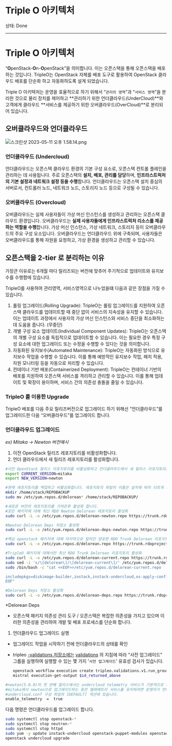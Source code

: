 # Triple O 아키텍처

상태: Done

---

# Triple O 아키텍처

“**O**penStack-**O**n-**O**penStack”을 의미합니다. 이는 오픈스택을 통해 오픈스택을 배포하는 것입니다.
TripleO는 OpenStack 자체를 배포 도구로 활용하여 OpenStack 클라우드 배포를 단순화 하고 자동화하도록 설계  되었습니다.

Triple O 아키텍처는 운영을 효율적으로 하기 위해서 “`관리의 영역`”과 “`서비스 영역`”을 분리한 것으로 물리 장치를 제어하고 **관리하기 위한 언더클라우드(UnderCloud)**와 고객에게 클라우드 **서비스를 제공하기 위한 오버클라우드(OverCloud)**로 분리되어 있습니다.

## 오버클라우드와 언더클라우드

![스크린샷 2023-05-11 오후 1.58.14.png](Triple%20O%20%E1%84%8B%E1%85%A1%E1%84%8F%E1%85%B5%E1%84%90%E1%85%A6%E1%86%A8%E1%84%8E%E1%85%A5%20ce45d4580813486aa6a8ece69a09d6b2/%25E1%2584%2589%25E1%2585%25B3%25E1%2584%258F%25E1%2585%25B3%25E1%2584%2585%25E1%2585%25B5%25E1%2586%25AB%25E1%2584%2589%25E1%2585%25A3%25E1%2586%25BA_2023-05-11_%25E1%2584%258B%25E1%2585%25A9%25E1%2584%2592%25E1%2585%25AE_1.58.14.png)

### 언더클라우드 (Undercloud)

언더클라우드는 오픈스택 클라우드 환경의 기본 구성 요소로, 오픈스택 컨트롤 플레인을 관리하는 데 사용됩니다. 주로 오픈스택의 **설치, 배포, 관리를 담당**하며, **인프라스트럭처의 기본 설정과 네트워크 설정 등을 수행**합니다. 언더클라우드는 오픈스택 설치 중심의 서버로서, 컨트롤러 노드, 네트워크 노드, 스토리지 노드 등으로 구성될 수 있습니다.

### 오버클라우드 (Overcloud)

오버클라우드는 실제 사용자들이 가상 머신 인스턴스를 생성하고 관리하는 오픈스택 클라우드 환경입니다. 오버클라우드는 **실제 사용자들에게 인프라스트럭처 리소스를 제공하는 역할을 수행**합니다. 가상 머신 인스턴스, 가상 네트워크, 스토리지 등이 오버클라우드의 주요 구성 요소입니다. 오버클라우드는 언더클라우드 위에 구축되며, 사용자들은 오버클라우드를 통해 자원을 요청하고, 가상 환경을 생성하고 관리할 수 있습니다.

## 오픈스택을 2-tier 로 분리하는 이유

가장큰 이유로는 6개월 마다 릴리즈되는 버전에 맞추어 주기적으로 업데이트와 유지보수를 수행함에 있습니다.

TripleO를 사용하여 관리영역, 서비스영역으로 나누었을떄 다음과 같은 장점을 가질 수 있습니다.

1. 롤링 업그레이드(Rolling Upgrade): TripleO는 롤링 업그레이드를 지원하여 오픈스택 클라우드를 업데이트할 때 중단 없이 서비스의 지속성을 유지할 수 있습니다. 이는 업데이트 과정에서 사용자의 가상 머신 인스턴스와 서비스 중단을 최소화하는 데 도움을 줍니다. (무중단)
2. 개별 구성 요소 업데이트(Individual Component Updates): TripleO는 오픈스택의 개별 구성 요소를 독립적으로 업데이트할 수 있습니다. 이는 필요한 경우 특정 구성 요소에 대한 업그레이드 또는 수정을 수행할 수 있다는 것을 의미합니다. 
3. 자동화된 유지보수(Automated Maintenance): TripleO는 자동화된 방식으로 유지보수 작업을 수행할 수 있습니다. 이를 통해 예방적인 유지보수 작업, 패치 적용, 자원 모니터링 등을 자동으로 처리할 수 있습니다.
4. 컨테이너 기반 배포(Containerized Deployment): TripleO는 컨테이너 기반의 배포를 지원하여 오픈스택 서비스를 격리하고 관리할 수 있습니다. 이를 통해 업데이트 및 확장이 용이하며, 서비스 간의 의존성 충돌을 줄일 수 있습니다.

### TripleO 를 이용한 Upgrade

TripleO 배포를 다음 주요 릴리즈버전으로 업그레이드 하기 위해선 “언더클라우드”를 업그레이드한 다음 “오버클라우드”를 업그레이드 합니다.

### 언더클라우드 업그레이드

*ex) Mitaka → Newton 버전예시* 

1. 이전 OpenStack 릴리즈 레포지토리를 비활성화합니다.
2. 언더 클라우드에서 새 릴리즈 레포지토리를 활성화합니다.

```bash
#이전 OpenStack 릴리스 리포지토리를 비활성화하고 언더클라우드에서 새 릴리스 리포지토리를 활성화합니다.
export CURRENT_VERSION=mitaka
export NEW_VERSION=newton

#현재 레포지토리를 백업하고 비활성화합니다. 레포지토리 파일의 이름은 설치에 따라 다르게 지정될 수 있습니다.
mkdir /home/stack/REPOBACKUP
sudo mv /etc/yum.repos.d/delorean* /home/stack/REPOBACKUP/

#새로운 버전의 레포지토리를 가져온후 활성화 합니다.
#모든 패키지에 대해 최신 RDO Newton Delorean 레포지토리 활성화 
sudo curl -L -o /etc/yum.repos.d/delorean-newton.repo https://trunk.rdoproject.org/centos7-newton/current/delorean.repo

#Newton Delorean Deps 저장소 활성화 
sudo curl -L -o /etc/yum.repos.d/delorean-deps-newton.repo https://trunk.rdoproject.org/centos7-newton/delorean-deps.repo

#핵심 openstack 패키지에 대해 마지막으로 알려진 양호한 RDO Trunk Delorean 리포지토리 활성화
sudo curl -L -o /etc/yum.repos.d/delorean.repo https://trunk.rdoproject.org/centos7-master/current-passed-ci/delorean.repo

#TripleO 패키지에 대해서만 최신 RDO Trunk Delorean 리포지토리 활성화
sudo curl -L -o /etc/yum.repos.d/delorean-current.repo https://trunk.rdoproject.org/centos7/current/delorean.repo
sudo sed -i 's/\[delorean\]/\[delorean-current\]/' /etc/yum.repos.d/delorean-current.repo
sudo /bin/bash -c "cat <<EOF>>/etc/yum.repos.d/delorean-current.repo

includepkgs=diskimage-builder,instack,instack-undercloud,os-apply-config,os-collect-config,os-net-config,os-refresh-config,python-tripleoclient,openstack-tripleo-common*,openstack-tripleo-heat-templates,openstack-tripleo-image-elements,openstack-tripleo,openstack-tripleo-puppet-elements,openstack-puppet-modules,openstack-tripleo-ui,puppet-*
EOF"

#Delorean Deps 저장소 활성화
sudo curl -L -o /etc/yum.repos.d/delorean-deps.repo https://trunk.rdoproject.org/centos7/delorean-deps.repo
```

*Delorean Deps

- 오픈스택 패키지 의존성 관리 도구 / 오픈스택은 복잡한 의존성을 가지고 있으며 이러한 의존성을 관리하여 개발 및 배포 프로세스를 단순화 합니다.

1. 언더클라우드 업그레이드 실행
- 업그레이드 작업을 시작하기 전에 언더클라우드의 상태를 확인
- tripleo [-validations 저장소에는](https://github.com/openstack/tripleo-validations/tree/master/validations) [validations](https://slagle.fedorapeople.org/tripleo-docs/validations/validations.html#running-a-group-of-validations) 의 지침에 따라 "사전 업그레이드" 그룹을 실행하여 실행할 수 있는 몇 가지 '`사전 업그레이드`' 유효성 검사가 있습니다.
    
    ```bash
    openstack workflow execution create tripleo.validations.v1.run_groups '{"group_names": ["pre-upgrade"]}'
    mistral execution-get-output $id_returned_above
    ```
    

```bash
#newton(5.0.0)의 첫 번째 릴리스에서는 undercloud telemetry 서비스가 기본적으로 비활성화되어 있습니다.
#mitaka에서 newton으로 업그레이드하는 동안 텔레메트리 서비스를 유지하려면 운영자가 언더클라우드 업그레이드를 실행하기 전에 이를 명시적으로 활성화해야 합니다.
#undercloud.conf 구성 파일의 [DEFAULT] 섹션에 있습니다.
enable_telemetry  =  true
```

다음 명령은 언더클라우드를 업그레이드 합니다.

```bash
sudo systemctl stop openstack-*
sudo systemctl stop neutron-*
sudo systemctl stop httpd
sudo yum -y update instack-undercloud openstack-puppet-modules openstack-tripleo-common python-tripleoclient
openstack undercloud upgrade
```